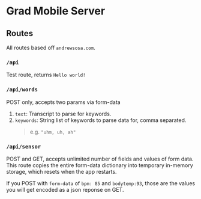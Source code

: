 # Grad Mobile Server

## Routes

All routes based off `andrewsosa.com`.

### `/api`
Test route, returns `Hello world!`

### `/api/words`
POST only, accepts two params via form-data
1. `text`: Transcript to parse for keywords.
2. `keywords`: String list of keywords to parse data
    for, comma separated.
    > e.g. `"uhm, uh, ah"`

### `/api/sensor`
POST and GET, accepts unlimited number of fields and
values of form data. This route copies the entire form-data
dictionary into temporary in-memory storage, which resets
when the app restarts.

If you POST with `form-data` of `bpm: 85` and `bodytemp:93`, those are the values you will get encoded
as a json reponse on GET.
